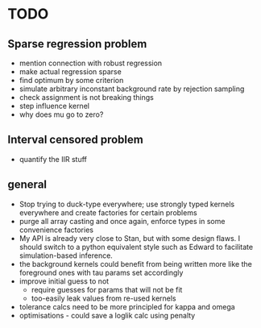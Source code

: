 # TODO

## Sparse regression problem

- mention connection with robust regression
- make actual regression sparse
- find optimum by some criterion
- simulate arbitrary inconstant background rate by rejection sampling
- check assignment is not breaking things
- step influence kernel
- why does mu go to zero?

## Interval censored problem

- quantify the IIR stuff


## general

- Stop trying to duck-type everywhere; use strongly typed kernels everywhere and create factories for certain problems
- purge all array casting and once again, enforce types in some convenience factories
- My API is already very close to Stan, but with some design flaws. I should switch to a python equivalent style such as Edward to facilitate simulation-based inference.
- the background kernels could benefit from being written more like the foreground ones with tau params set accordingly
- improve initial guess to not
  - require guesses for params that will not be fit
  - too-easily leak values from re-used kernels
- tolerance calcs need to be more principled for kappa and omega
- optimisations - could save a loglik calc using penalty
